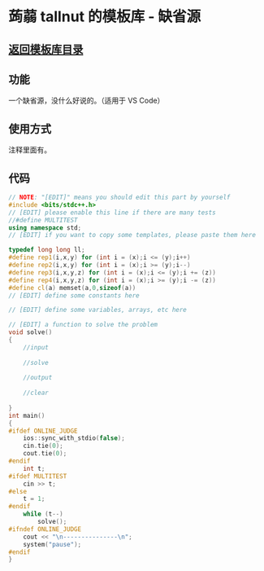 # 蒟蒻 tallnut 的模板库 - 缺省源
## [返回模板库目录](https://tallnutliu.github.io/github-pages/2025/02/15/My-Templates-(Chinese-version).html)
## 功能
一个缺省源，没什么好说的。（适用于 VS Code）
## 使用方式
注释里面有。
## 代码
```cpp
// NOTE: "[EDIT]" means you should edit this part by yourself
#include <bits/stdc++.h>
// [EDIT] please enable this line if there are many tests
//#define MULTITEST
using namespace std;
// [EDIT] if you want to copy some templates, please paste them here

typedef long long ll;
#define rep1(i,x,y) for (int i = (x);i <= (y);i++)
#define rep2(i,x,y) for (int i = (x);i >= (y);i--)
#define rep3(i,x,y,z) for (int i = (x);i <= (y);i += (z))
#define rep4(i,x,y,z) for (int i = (x);i >= (y);i -= (z))
#define cl(a) memset(a,0,sizeof(a))
// [EDIT] define some constants here

// [EDIT] define some variables, arrays, etc here

// [EDIT] a function to solve the problem
void solve()
{
    //input
    
    //solve
    
    //output
    
    //clear
    
}
int main()
{
#ifdef ONLINE_JUDGE
    ios::sync_with_stdio(false);
    cin.tie(0);
    cout.tie(0);
#endif
    int t;
#ifdef MULTITEST
    cin >> t;
#else
    t = 1;
#endif
    while (t--)
        solve();
#ifndef ONLINE_JUDGE
    cout << "\n---------------\n";
    system("pause");
#endif
}
```
